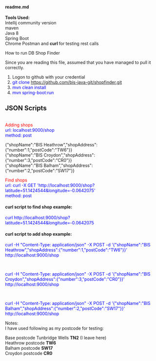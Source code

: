 <h4>readme.md</h4>
<strong>Tools Used:</strong><br/>
Intellij community version<br/>
maven<br/>
Java 8<br/>
Spring Boot<br/>
Chrome Postman and <strong> curl </strong>for testing rest calls<br/>

How to run DB Shop Finder<br/>

Since you are reading this file, assumed that you have managed to pull it correctly.<br/>

1. Logon to github with your credential<br/>
2. <font style="color:blue">git clone https://github.com/bis-java-git/shopfinder.git</font><br/>
3. <font style="color:blue">mvn clean install</font><br/>
4. <font style="color:blue">mvn spring-boot:run</font><br/>

<h2>JSON Scripts</h2><br/>
<font style="color:red">Adding shops</font><br/>
<font style="color:blue">url: localhost:9000/shop</font><br/>
<font style="color:blue">method: post</font><br/>

{"shopName":"BIS Heathrow","shopAddress":{"number":1,"postCode":"TW6"}}<br/>
{"shopName":"BIS Croydon","shopAddress":{"number":3,"postCode":"CR0"}}<br/>
{"shopName":"BIS Balham","shopAddress":{"number":2,"postCode":"SW17"}}<br/>

<font style="color:red">Find shops</font><br/>
<font style="color:blue">url: curl -X GET 'http://localhost:9000/shop?latitude=51.1424544&longitude=-0.0642075'</font><br/>
<font style="color:blue">method: post</font><br/>

<h4>curl script to find shop example:<br /></h4>
<font style="color:blue"><p>
curl  http://localhost:9000/shop?latitude=51.1424544&longitude=-0.0642075
</p></font>

<h4>curl script to add shop example:<br /></h4>
<font style="color:blue"><p>
curl -H "Content-Type: application/json" -X POST -d '{"shopName":"BIS Heathrow","shopAddress":{"number":1,"postCode":"TW6"}}' http://localhost:9000/shop
</p></font><br/>
<font style="color:blue"><p>
curl -H "Content-Type: application/json" -X POST -d '{"shopName":"BIS Croydon","shopAddress":{"number":3,"postCode":"CR0"}}' http://localhost:9000/shop
</p></font><br/>
<font style="color:blue"><p>
curl -H "Content-Type: application/json" -X POST -d '{"shopName":"BIS Balham","shopAddress":{"number":2,"postCode":"SW17"}}'  http://localhost:9000/shop
</p></font>



Notes:<br/>
I have used following as my postcode for testing:<br/> 

Base postcode Tunbridge Wells <strong>TN2</strong> (I leave here)<br/>
Heathrow postcode <strong>TW6</strong><br/>
Balham postcode  <strong>SW17</strong><br/>
Croydon postcode  <strong>CR0</strong><br/>